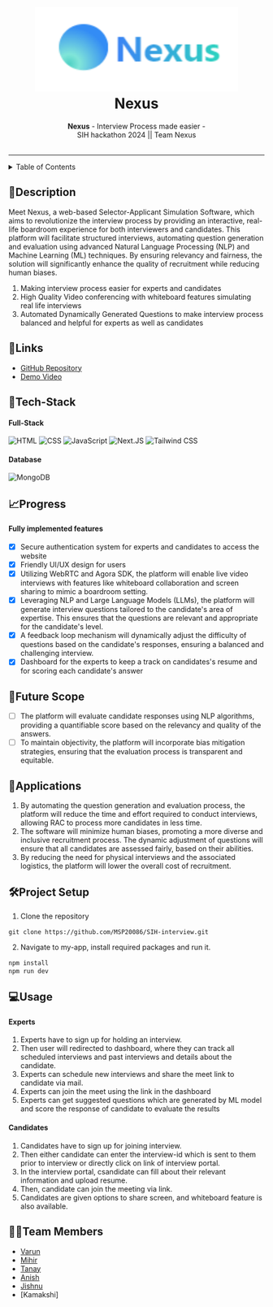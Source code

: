 <h1 align="center">
  <a href="https://github.com/CommunityOfCoders/Inheritance-2023">
    <img src="image.png" alt="NexTrip" width="400" height="166">
  </a>
  <br>
  Nexus
</h1>

<div align="center">
   <strong>Nexus</strong> - Interview Process made easier - <br>
  SIH hackathon 2024 || Team Nexus <br> <br>
</div>
<hr>

<details>
<summary>Table of Contents</summary>

- [Description](#description)
- [Links](#links)
- [Tech Stack](#tech-stack)
- [Progress](#progress)
- [Future Scope](#future-scope)
- [Applications](#applications)
- [Project Setup](#project-setup)
- [Usage](#usage)
- [Team Members](#team-members)
- [Screenshots](#screenshots)

</details>

## 📝Description

Meet Nexus, a web-based Selector-Applicant Simulation Software, which aims to revolutionize the interview process by providing an interactive, real-life boardroom experience for both interviewers and candidates. This platform will facilitate structured interviews, automating question generation and evaluation using advanced Natural Language Processing (NLP) and Machine Learning (ML) techniques. By ensuring relevancy and fairness, the solution will significantly enhance the quality of recruitment while reducing human biases.

1. Making interview process easier for experts and candidates
2. High Quality Video conferencing with whiteboard features simulating real life interviews
3. Automated Dynamically Generated Questions to make interview process balanced and helpful for experts as well as candidates

## 🔗Links

- [GitHub Repository](https://github.com/MSP20086/SIH-interview)
- [Demo Video](https://drive.google.com/file/d/1O4Sq1J_F9BLMDOxOYDvfweVuELTU3g46/view?usp=sharing)

## 🤖Tech-Stack

#### Full-Stack

![HTML](https://img.shields.io/badge/-HTML5-E34F26?style=flat-square&logo=html5&logoColor=ffffff)
![CSS](https://img.shields.io/badge/-CSS3-1572B6?style=flat-square&logo=css3&logoColor=ffffff)
![JavaScript](https://img.shields.io/badge/-Javascript-F7DF1E?style=flat-square&logo=javascript&logoColor=000000)
![Next.JS](https://img.shields.io/badge/-Next.Js-61DAFB?style=flat-square&logo=react&logoColor=ffffff)
![Tailwind CSS](https://img.shields.io/badge/-TailwindCSS-06B6D4?style=flat-square&logo=tailwindcss&logoColor=ffffff)

#### Database

![MongoDB](https://img.shields.io/badge/MongoDB-47A248.svg?style=flat-square&logo=mongodb&logoColor=ffffff)

## 📈Progress

#### Fully implemented features

- [x] Secure authentication system for experts and candidates to access the website
- [x] Friendly UI/UX design for users
- [x] Utilizing WebRTC and Agora SDK, the platform will enable live video interviews with features like whiteboard collaboration and screen sharing to mimic a boardroom setting.
- [x] Leveraging NLP and Large Language Models (LLMs), the platform will generate interview questions tailored to the candidate's area of expertise. This ensures that the questions are relevant and appropriate for the candidate's level.
- [x] A feedback loop mechanism will dynamically adjust the difficulty of questions based on the candidate's responses, ensuring a balanced and challenging interview.
- [x] Dashboard for the experts to keep a track on candidates's resume and for scoring each candidate's answer

## 🔮Future Scope

- [ ] The platform will evaluate candidate responses using NLP algorithms, providing a quantifiable score based on the relevancy and quality of the answers.
- [ ] To maintain objectivity, the platform will incorporate bias mitigation strategies, ensuring that the evaluation process is transparent and equitable.

## 💸Applications

1. By automating the question generation and evaluation process, the platform will reduce the time and effort required to conduct interviews, allowing RAC to process more candidates in less time.
2. The software will minimize human biases, promoting a more diverse and inclusive recruitment process. The dynamic adjustment of questions will ensure that all candidates are assessed fairly, based on their abilities.
3. By reducing the need for physical interviews and the associated logistics, the platform will lower the overall cost of recruitment.

## 🛠Project Setup

1. Clone the repository

```
git clone https://github.com/MSP20086/SIH-interview.git
```

2. Navigate to my-app, install required packages and run it.

```
npm install
npm run dev
```

## 💻Usage

#### Experts

1. Experts have to sign up for holding an interview.
2. Then user will redirected to dashboard, where they can track all scheduled interviews and past interviews and details about the candidate.
3. Experts can schedule new interviews and share the meet link to candidate via mail.
4. Experts can join the meet using the link in the dashboard
5. Experts can get suggested questions which are generated by ML model and score the response of candidate to evaluate the results

#### Candidates

1. Candidates have to sign up for joining interview.
2. Then either candidate can enter the interview-id which is sent to them prior to interview or directly click on link of interview portal.
3. In the interview portal, csandidate can fill about their relevant information and upload resume.
4. Then, candidate can join the meeting via link.
5. Candidates are given options to share screen, and whiteboard feature is also available.

## 👨‍💻Team Members

- [Varun](https://github.com/vxyzs)
- [Mihir](https://github.com/MSP20086)
- [Tanay](https://github.com/TanayGada)
- [Anish](https://github.com/AnishSingh09)
- [Jishnu](https://github.com/jjb285)
- [Kamakshi]
